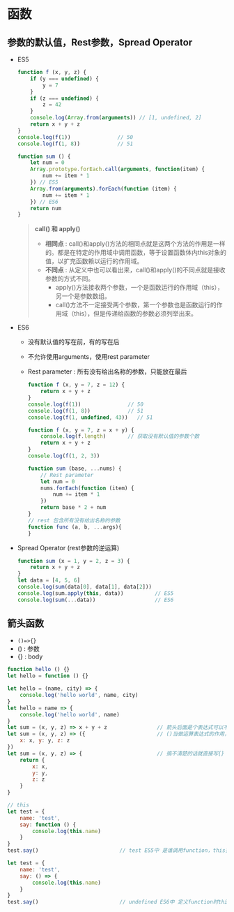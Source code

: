 # 函数

## 参数的默认值，Rest参数，Spread Operator

- ES5

    ```js
    function f (x, y, z) {
        if (y === undefined) {
            y = 7
        }
        if (z === undefined) {
            z = 42
        }
        console.log(Array.from(arguments)) // [1, undefined, 2]
        return x + y + z
    }
    console.log(f(1))               // 50
    console.log(f(1, 8))            // 51
    ```

    ```js
    function sum () {
        let num = 0
        Array.prototype.forEach.call(arguments, function(item) {
            num += item * 1
        }) // ES5
        Array.from(arguments).forEach(function (item) {
            num += item * 1
        }) // ES6
        return num
    }
    ```

    > **call() 和 apply()**
    >   - **相同点** : call()和apply()方法的相同点就是这两个方法的作用是一样的。都是在特定的作用域中调用函数，等于设置函数体内this对象的值，以扩充函数赖以运行的作用域。
    >   - **不同点** : 从定义中也可以看出来，call()和apply()的不同点就是接收参数的方式不同。
    >     - apply()方法接收两个参数，一个是函数运行的作用域（this），另一个是参数数组。
    >     - call()方法不一定接受两个参数，第一个参数也是函数运行的作用域（this），但是传递给函数的参数必须列举出来。

- ES6
  - 没有默认值的写在前，有的写在后
  - 不允许使用arguments，使用rest parameter
  - Rest parameter : 所有没有给出名称的参数，只能放在最后

    ```js
    function f (x, y = 7, z = 12) {
        return x + y + z
    }
    console.log(f(1))               // 50
    console.log(f(1, 8))            // 51
    console.log(f(1, undefined, 43))   // 51

    function f (x, y = 7, z = x + y) {
        console.log(f.length)       // 获取没有默认值的参数个数
        return x + y + z
    }
    console.log(f(1, 2, 3))
    ```

    ```js
    function sum (base, ...nums) {
        // Rest parameter
        let num = 0
        nums.forEach(function (item) {
            num += item * 1
        })
        return base * 2 + num
    }
    // rest 包含所有没有给出名称的参数
    function func (a, b, ...args){
    }
    ```

- Spread Operator (rest参数的逆运算)

    ```js
    function sum (x = 1, y = 2, z = 3) {
        return x + y + z
    }
    let data = [4, 5, 6]
    console.log(sum(data[0], data[1], data[2]))
    console.log(sum.apply(this, data))          // ES5
    console.log(sum(...data))                   // ES6
    ```

## 箭头函数

- ```()=>{}```
- () : 参数
- {} : body

```js
function hello () {}
let hello = function () {}

let hello = (name, city) => {
    console.log('hello world', name, city)
}
let hello = name => {
    console.log('hello world', name)
}
let sum = (x, y, z) => x + y + z                // 箭头后面是个表达式可以不用{}，表达式就是最后的返回值
let sum = (x, y, z) => ({                       // ()当做运算表达式的作用，这里的花括号是对象
    x: x, y: y, z: z
})
let sum = (x, y, z) => {                        // 搞不清楚的话就直接写{}
    return {
        x: x,
        y: y,
        z: z
    }
}

// this
let test = {
    name: 'test',
    say: function () {
        console.log(this.name)
    }
}
test.say()                          // test ES5中 是谁调用function，this指向谁

let test = {
    name: 'test',
    say: () => {
        console.log(this.name)
    }
}
test.say()                          // undefined ES6中 定义function时this的指向，this就指向谁
```
